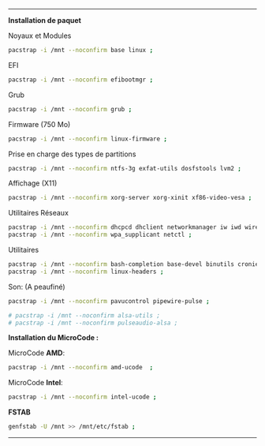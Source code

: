 --------------------------------------------------------------------------------
**Installation de paquet**

Noyaux et Modules
```bash
pacstrap -i /mnt --noconfirm base linux ;
```

EFI 
```bash
pacstrap -i /mnt --noconfirm efibootmgr ;
```

Grub
```bash
pacstrap -i /mnt --noconfirm grub ;
```

Firmware (750 Mo)
```bash
pacstrap -i /mnt --noconfirm linux-firmware ;
```

Prise en charge des types de partitions
```bash
pacstrap -i /mnt --noconfirm ntfs-3g exfat-utils dosfstools lvm2 ;
```

Affichage (X11)
```bash
pacstrap -i /mnt --noconfirm xorg-server xorg-xinit xf86-video-vesa ;
```

Utilitaires Réseaux
```bash
pacstrap -i /mnt --noconfirm dhcpcd dhclient networkmanager iw iwd wireless_tools ;
pacstrap -i /mnt --noconfirm wpa_supplicant netctl ;
```

Utilitaires
```bash
pacstrap -i /mnt --noconfirm bash-completion base-devel binutils cronie curl dialog fakeroot git gnome-keyring lha lsb-release mtools nano openssh os-prober p7zip pacman-contrib neofetch ntp reflector samba smbclient sudo unzip zip wget ;
pacstrap -i /mnt --noconfirm linux-headers ;
```

Son: (A peaufiné)
```bash
pacstrap -i /mnt --noconfirm pavucontrol pipewire-pulse ;

# pacstrap -i /mnt --noconfirm alsa-utils ;
# pacstrap -i /mnt --noconfirm pulseaudio-alsa ;
```

**Installation du MicroCode :**

MicroCode **AMD**: 
``` bash
pacstrap -i /mnt --noconfirm amd-ucode  ;
```

MicroCode **Intel**:
```bash
pacstrap -i /mnt --noconfirm intel-ucode ;
``` 

**FSTAB**
```bash
genfstab -U /mnt >> /mnt/etc/fstab ;
```
--------------------------------------------------------------------------------

